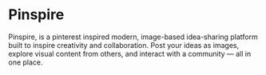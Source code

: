 # Pinspire
Pinspire, is a pinterest inspired modern, image-based idea-sharing platform built to inspire creativity and collaboration. Post your ideas as images, explore visual content from others, and interact with a community — all in one place.
